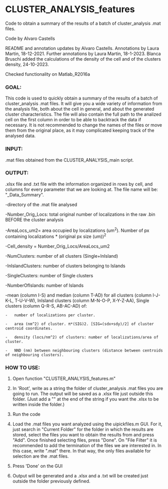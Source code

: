 # CLUSTER_ANALYSIS_features
Code to obtain a summary of the results of a batch of cluster_analysis .mat files.

Code by Alvaro Castells

README and annotation updates by Alvaro Castells.
Annotations by Laura Martin, 18-12-2021.
Further annotations by Laura Martin, 18-1-2023.
Blanca Bruschi added the calculations of the density of the cell and of the clusters density, 24-10-2023.

Checked functionality on Matlab_R2016a

 
### GOAL: 
This code is used to quickly obtain a summary of the results of a batch of cluster_analysis .mat files. It will give you a wide variety of information from the analysis file, both about the cell in general, and about the generated cluster characteristics. The file will also contain the full path to the analized cell on the first column in order to be able to backtrack the data if necessary. It is not recommended to change the names of the files or move them from the original place, as it may complicated keeping track of the analysed data. 


### INPUT: 
.mat files obtained from the CLUSTER_ANALYSIS_main script.



### OUTPUT:
.xlsx file and .txt file with the information organized in rows by cell, and columns for every parameter that we are looking at. The file name will be: "_Data_Summary".


-directory of the .mat file analysed

-Number_Orig_Locs: total original number of localizations in the raw .bin BEFORE the cluster analysis

-AreaLocs_um2= area occupied by localizations (um<sup>2</sup>). Number of px containing localizations * (original px size (um))<sup>2</sup>

-Cell_density = Number_Orig_Locs/AreaLocs_um2

-NumClusters: number of all clusters (Single+InIsland)

-InIslandClusters: number of clusters belonging to Islands

-SingleClusters: number of Single clusters

-NumberOfIslands: number of Islands

-mean (column I-S) and median (column T-AD) for all clusters (column I-J-K-L, T-U-V-W), InIsland clusters (column M-N-O-P, X-Y-Z-AA), Single clusters (column Q-R-S, AB-AC-AD) of:
    
    -	number of localizations per cluster.
    
    -	area (nm^2) of cluster. π*(SIG)2. [SIG=(sdx+sdy)/2] of cluster centroid coordinates.
    
    -	density (locs/nm^2) of clusters: number of localizations/area of cluster.
    
    -	NND (nm) between neighbouring clusters (distance between centroids of neighbouring clusters).


### HOW TO USE: 

1.	Open function "CLUSTER_ANALYSIS_features.m" 

2.	In 'Root', write as a string the folder of cluster_analysis .mat files you are going to run. The output will be saved as a .xlsx file just outside this folder. (Just add a "\" at the end of the string if you want the .xlsx to be written inside the folder.)

2.	Run the code

3.	Load the .mat files you want analyzed using the uipickfiles.m GUI. For it, just search in "Current Folder" for the folder in which the results are stored, select the files you want to obtain the results from and press "Add". Once finished selecting files, press "Done". On "File Filter" it is recommended to add the termination of the files we are interested in. In this case, write ".mat" there. In that way, the only files available for selection are the .mat files.

4.	Press 'Done' on the GUI

5.	Output will be generated and a .xlsx and a .txt will be created just outside the folder previously defined. 



